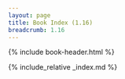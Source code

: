 ```yaml
---
layout: page
title: Book Index (1.16)
breadcrumb: 1.16
---
```

{% include book-header.html %}

{% include_relative _index.md %}